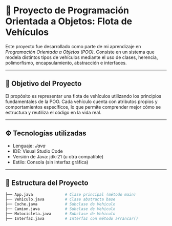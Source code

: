 # 🚗 Proyecto de Programación Orientada a Objetos: Flota de Vehículos

Este proyecto fue desarrollado como parte de mi aprendizaje en *Programación Orientada a Objetos (POO)*. Consiste en un sistema que modela distintos tipos de vehículos mediante el uso de clases, herencia, polimorfismo, encapsulamiento, abstracción e interfaces.

---

## 🧠 Objetivo del Proyecto

El propósito es representar una flota de vehículos utilizando los principios fundamentales de la POO. Cada vehículo cuenta con atributos propios y comportamientos específicos, lo que permite comprender mejor cómo se estructura y reutiliza el código en la vida real.

---

## ⚙ Tecnologías utilizadas

- Lenguaje: *Java*
- IDE: Visual Studio Code
- Versión de Java: jdk-21 (u otra compatible)
- Estilo: Consola (sin interfaz gráfica)

---

## 🧱 Estructura del Proyecto

```bash
├── App.java              # Clase principal (método main)
├── Vehiculo.java         # Clase abstracta base
├── Coche.java            # Subclase de Vehiculo
├── Camion.java           # Subclase de Vehiculo
├── Motocicleta.java      # Subclase de Vehiculo
├── Interfaz.java         # Interfaz con método arrancar()